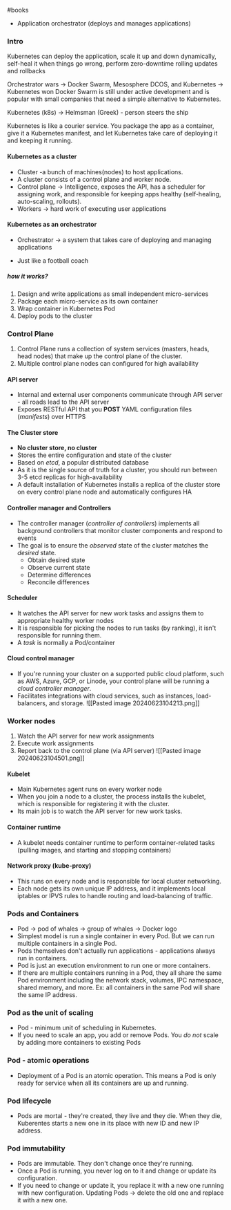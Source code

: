 #books 

* Application orchestrator (deploys and manages applications)

### Intro

Kubernetes can deploy the application, scale it up and down dynamically, self-heal it when things go wrong, perform zero-downtime rolling updates and rollbacks

Orchestrator wars -> Docker Swarm, Mesosphere DCOS, and Kubernetes -> Kubernetes won
Docker Swarm is still under active development and is popular with small companies that need a simple alternative to Kubernetes.

Kubernetes (k8s) -> Helmsman (Greek) - person steers the ship

Kubernetes is like a courier service. You package the app as a container, give it a Kubernetes manifest, and let Kubernetes take care of deploying it and keeping it running.


#### Kubernetes as a cluster

* Cluster -a bunch of machines(nodes) to host applications.
* A cluster consists of a control plane and worker node.
* Control plane -> Intelligence, exposes the API, has a scheduler for assigning work, and responsible for keeping apps healthy (self-healing, auto-scaling, rollouts).
* Workers -> hard work of executing user applications


#### Kubernetes as an orchestrator
[]()
- Orchestrator -> a system that takes care of deploying and managing applications
* Just like a football coach
##### how it works?
1. Design and write applications as small independent micro-services
2. Package each micro-service as its own container
3. Wrap container in Kubernetes Pod
4. Deploy pods to the cluster


### Control Plane

1. Control Plane runs a collection of system services (masters, heads, head nodes) that make up the control plane of the cluster.
2. Multiple control plane nodes can configured for high availability
#### API server

* Internal and external user components communicate through API server - all roads lead to the API server
* Exposes RESTful API that you **POST** YAML configuration files (*manifests*) over HTTPS

#### The Cluster store

* **No cluster store, no cluster**
* Stores the entire configuration and state of the cluster
* Based on *etcd*, a popular distributed database
* As it is the single source of truth for a cluster, you should run between 3-5 etcd replicas for high-availability
* A default installation of Kubernetes installs a replica of the cluster store on every control plane node and automatically configures HA

#### Controller manager and Controllers

* The controller manager (*controller of controllers*) implements all background controllers that monitor cluster components and respond to events
* The goal is to ensure the *observed* state of the cluster matches the *desired* state.
	* Obtain desired state
	* Observe current state
	* Determine differences
	* Reconcile differences


#### Scheduler

* It watches the API server for new work tasks and assigns them to appropriate healthy worker nodes
* It is responsible for picking the nodes to run tasks (by ranking), it isn't responsible for running them.
* A *task* is normally a Pod/container

#### Cloud control manager

* If you're running your cluster on a supported public cloud platform, such as AWS, Azure, GCP, or Linode, your control plane will be running a *cloud controller manager*.
* Facilitates integrations with cloud services, such as instances, load-balancers, and storage.
![[Pasted image 20240623104213.png]]

### Worker nodes

1. Watch the API server for new work assignments
2. Execute work assignments
3. Report back to the control plane (via API server)
![[Pasted image 20240623104501.png]]


#### Kubelet

* Main Kubernetes agent runs on every worker node
* When you join a node to a cluster, the process installs the kubelet, which is responsible for registering it with the cluster.
* Its main job is to watch the API server for new work tasks.

#### Container runtime

* A kubelet needs container runtime to perform container-related tasks (pulling images, and starting and stopping containers)

#### Network proxy (kube-proxy)

* This runs on every node and is responsible for local cluster networking.
* Each node gets its own unique IP address, and it implements local iptables or IPVS rules to handle routing and load-balancing of traffic.

### Pods and Containers

* Pod -> pod of whales -> group of whales -> Docker logo
* Simplest model is run a single container in every Pod. But we can run multiple containers in a single Pod.
* Pods themselves don't actually run applications - applications always run in containers.
* Pod is just an execution environment to run one or more containers.
* If there are multiple containers running in a Pod, they all share the same Pod environment including the network stack, volumes, IPC namespace, shared memory, and more. Ex: all containers in the same Pod will share the same IP address.

### Pod as the unit of scaling

* Pod - minimum unit of scheduling in Kubernetes.
* If you need to scale an app, you add or remove Pods. You *do not* scale by adding more containers to existing Pods

### Pod - atomic operations

* Deployment of a Pod is an atomic operation. This means a Pod is only ready for service when all its containers are up and running.

### Pod lifecycle

* Pods are mortal - they're created, they live and they die. When they die, Kuberentes starts a new one in its place with new ID and new IP address.

### Pod immutability

* Pods are immutable. They don't change once they're running.
* Once a Pod is running, you never log on to it and change or update its configuration.
* If you need to change or update it, you replace it with a new one running with new configuration. Updating Pods -> delete the old one and replace it with a new one.
